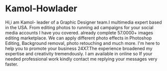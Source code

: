 # Kamol-Howlader
Hi,i am Kamol- leader of a Graphic Designer team.I multimedia expert based in the USA. From editing photos to running ad campaigns for your social media accounts I have you covered. already complete 57.0000+ images editing marketplace. We can apply different photo effects in Photoshop Editing, Background removal, photo retouching and much more. I'm here to help you to promote your business 24X7.The experience broadened my expertise and creativity tremendously. I am available in online so If your needed professional work kindly contact me replying your messages very faster.
